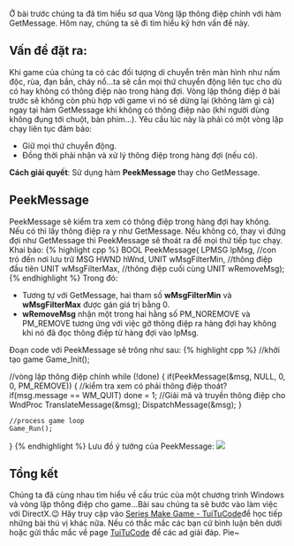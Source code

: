 Ở bài trước chúng ta đã tìm hiểu sơ qua Vòng lặp thông điệp chính với hàm GetMessage. Hôm nay, chúng ta sẽ đi tìm hiểu kỹ hơn vấn đề này.

## Vấn đề đặt ra:
Khi game của chúng ta có các đối tượng di chuyển trên màn hình như nấm độc, rùa, đạn bắn, cháy nổ...ta sẽ cần mọi thứ chuyển động liên tục cho dù có hay không có thông điệp nào trong hàng đợi. Vòng lặp thông điệp ở bài trước sẽ không còn phù hợp với game vì nó sẽ dừng lại (không làm gì cả) ngay tại hàm GetMessage khi không có thông điệp nào (khi người dùng không đụng tới chuột, bàn phím...). Yêu cầu lúc này là phải có một vòng lặp chạy liên tục đảm bảo:
- Giữ mọi thứ chuyển động.
- Đồng thời phải nhận và xử lý thông điệp trong hàng đợi (nếu có).

**Cách giải quyết**: Sử dụng hàm **PeekMessage** thay cho GetMessage.
## PeekMessage
PeekMessage sẽ kiểm tra xem có thông điệp trong hàng đợi hay không. Nếu có thì lấy thông điệp ra y như GetMessage. Nếu không có, thay vì đứng đợi như GetMessage thì PeekMessage sẽ thoát ra để mọi thứ tiếp tục chạy.
Khai báo:
{% highlight cpp %}
BOOL PeekMessage(
	LPMSG lpMsg, //con trỏ đến nơi lưu trữ MSG
    HWND hWnd,
    UNIT wMsgFilterMin, //thông điệp đầu tiên
    UNIT wMsgFilterMax, //thông điệp cuối cùng
    UNIT wRemoveMsg);
{% endhighlight %}
Trong đó:
- Tương tự với GetMessage, hai tham số **wMsgFilterMin** và **wMsgFilterMax** được gán giá trị bằng 0.
- **wRemoveMsg** nhận một trong hai hằng số PM_NOREMOVE và PM_REMOVE tương ứng với việc gỡ thông điệp ra hàng đợi hay không khi nó đã đọc thông điệp từ hàng đợi vào lpMsg.

Đoạn code với PeekMessage sẽ trông như sau:
{% highlight cpp %}
//khởi tạo game
Game_Init();

//vòng lặp thông điệp chính
while (!done)
{
	if(PeekMessage(&msg, NULL, 0, 0, PM_REMOVE))
    {
    	//kiểm tra xem có phải thông điệp thoát?
        if(msg.message == WM_QUIT)
        	done = 1;
        //Giải mã và truyền thông điệp cho WndProc
        TranslateMessage(&msg);
        DispatchMessage(&msg);
    }
    
    //process game loop
    Game_Run();
}
{% endhighlight %}
Lưu đồ ý tưởng của PeekMessage:
![](https://1.bp.blogspot.com/-EZktX1_uIUU/XSqkMSBEkNI/AAAAAAAAECY/cmutgz3b0xQHJXw7rNXBkjZ9nFqAwrkgACLcBGAs/s1600/PeekMess.PNG)

## Tổng kết
Chúng ta đã cùng nhau tìm hiểu về cấu trúc của một chương trình Windows và vòng lặp thông điệp cho game...Bài sau chúng ta sẽ bước vào làm việc với DirectX.😉 Hãy truy cập vào [Series Make Game - TuiTuCode](https://tuitucode.github.io/cpp/game/)để học tiếp những bài thú vị khác nữa. Nếu có thắc mắc các bạn cứ bình luận bên dưới hoặc gửi thắc mắc về page [TuiTuCode](https://www.facebook.com/shareAboutIT/) để các ad giải đáp. Pie~